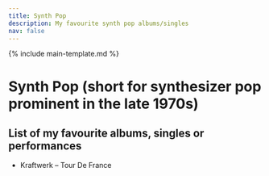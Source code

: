 ```yaml
---
title: Synth Pop
description: My favourite synth pop albums/singles
nav: false
---
```


{% include main-template.md %}

# Synth Pop (short for synthesizer pop prominent in the late 1970s)

## List of my favourite albums, singles or performances

* Kraftwerk ‎– Tour De France
